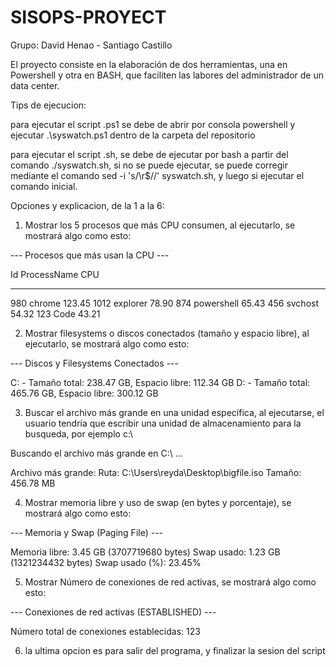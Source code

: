 # SISOPS-PROYECT

Grupo: David Henao - Santiago Castillo

El proyecto consiste en la elaboración de dos herramientas, una en Powershell y otra en BASH, que 
faciliten las labores del administrador de un data center.

Tips de ejecucion:

para ejecutar el script .ps1 se debe de abrir por consola powershell y ejecutar .\syswatch.ps1 dentro de la carpeta del repositorio

para ejecutar el script .sh, se debe de ejecutar por bash a partir del comando ./syswatch.sh, si no se puede ejecutar, se puede corregir mediante el comando sed -i 's/\r$//' syswatch.sh, y luego si ejecutar el comando inicial.

Opciones y explicacion, de la 1 a la 6:

1. Mostrar los 5 procesos que más CPU consumen, al ejecutarlo, se mostrará algo como esto:

--- Procesos que más usan la CPU ---

  Id ProcessName            CPU
  -- -----------            ---
 980 chrome              123.45
1012 explorer             78.90
 874 powershell           65.43
 456 svchost              54.32
 123 Code                 43.21


2. Mostrar filesystems o discos conectados (tamaño y espacio libre), al ejecutarlo, se mostrará algo como esto:

--- Discos y Filesystems Conectados ---

C: - Tamaño total: 238.47 GB, Espacio libre: 112.34 GB
D: - Tamaño total: 465.76 GB, Espacio libre: 300.12 GB

3. Buscar el archivo más grande en una unidad específica, al ejecutarse, el usuario tendría que escribir una unidad de almacenamiento para la busqueda, por ejemplo c:\

Buscando el archivo más grande en C:\ ...

Archivo más grande:
Ruta: C:\Users\reyda\Desktop\bigfile.iso
Tamaño: 456.78 MB

4. Mostrar memoria libre y uso de swap (en bytes y porcentaje), se mostrará algo como esto:

--- Memoria y Swap (Paging File) ---

Memoria libre: 3.45 GB (3707719680 bytes)
Swap usado: 1.23 GB (1321234432 bytes)
Swap usado (%): 23.45%

5. Mostrar Número de conexiones de red activas, se mostrará algo como esto:

--- Conexiones de red activas (ESTABLISHED) ---

Número total de conexiones establecidas: 123

6. la ultima opcion es para salir del programa, y finalizar la sesion del script
